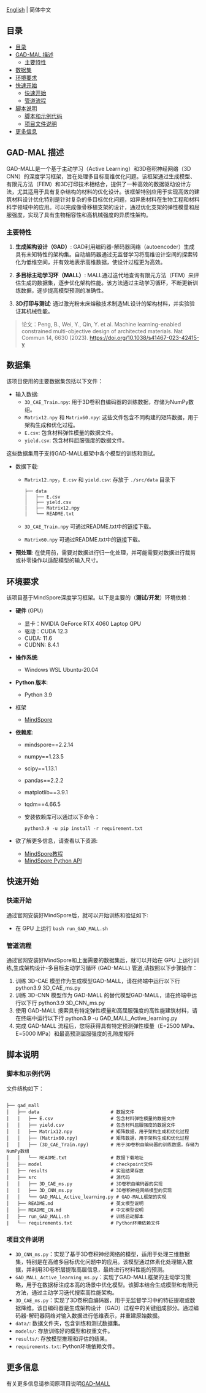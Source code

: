 [English](./README.md) | 简体中文

## 目录

- [目录](#目录)
- [GAD-MAL 描述](#gad-mal-描述)
    - [主要特性](#主要特性)
- [数据集](#数据集)
- [环境要求](#环境要求)
- [快速开始](#快速开始)
    - [快速开始](#快速开始-1)
    - [管道流程](#管道流程)
- [脚本说明](#脚本说明)
    - [脚本和示例代码](#脚本和示例代码)
    - [项目文件说明](#项目文件说明)
- [更多信息](#更多信息)

## GAD-MAL 描述

GAD-MALL是一个基于主动学习（Active Learning）和3D卷积神经网络（3D CNN）的深度学习框架，旨在处理多目标高维优化问题。该框架通过生成模型、有限元方法（FEM）和3D打印技术相结合，提供了一种高效的数据驱动设计方法，尤其适用于具有复杂结构的材料的优化设计。该框架特别应用于实现高效的建筑材料设计优化特别是针对复杂的多目标优化问题，如异质材料在生物工程和材料科学领域中的应用。可以完成像骨移植支架的设计，通过优化支架的弹性模量和屈服强度，实现了具有生物相容性和高机械强度的异质性架构。

### 主要特性

1. **生成架构设计（GAD）**: GAD利用编码器-解码器网络（autoencoder）生成具有未知特性的架构集。自动编码器通过无监督学习将高维设计空间的探索转化为低维空间，并有效地表示高维数据，使设计过程更为高效。

2. **多目标主动学习环（MALL）**: MALL通过迭代地查询有限元方法（FEM）来评估生成的数据集，逐步优化架构性能。该方法通过主动学习循环，不断更新训练数据，逐步提高模型预测的准确性。

1. **3D打印与测试**: 通过激光粉末床熔融技术制造ML设计的架构材料，并实验验证其机械性能。

>论文：Peng, B., Wei, Y., Qin, Y. et al. Machine learning-enabled constrained multi-objective design of architected materials. Nat Commun 14, 6630 (2023). https://doi.org/10.1038/s41467-023-42415-y

## 数据集

该项目使用的主要数据集包括以下文件：

- 输入数据:
    - `3D_CAE_Train.npy`: 用于3D卷积自编码器的训练数据，存储为NumPy数组。
    - `Matrix12.npy` 和 `Matrix60.npy`: 这些文件包含不同构建的矩阵数据，用于架构生成和优化过程。
    - `E.csv`: 包含材料弹性模量的数据文件。
    - `yield.csv`: 包含材料屈服强度的数据文件。

这些数据集用于支持GAD-MALL框架中各个模型的训练和测试。

- 数据下载:
    - `Matrix12.npy`，`E.csv` 和 `yield.csv`: 存放于 `./src/data` 目录下

        ```txt
        ├── data
        │   ├── E.csv
        │   ├── yield.csv
        │   ├── Matrix12.npy
        │   └── README.txt
        ```

    - `3D_CAE_Train.npy` 可通过README.txt中的[链接](https://drive.google.com/file/d/1BfmD4bsPS2hG5zm7XGLHc8lpUN_WqhgV/view?usp=share_link)下载。
    - `Matrix60.npy` 可通过README.txt中的[链接](https://drive.google.com/file/d/1VRH4X_mACxM82HoaplwV0ThaDiN3iPXm/view?usp=share_link)下载。
- **预处理**: 在使用前，需要对数据进行归一化处理，并可能需要对数据进行裁剪或补零操作以适配模型的输入尺寸。

## 环境要求

该项目基于MindSpore深度学习框架。以下是主要的（**测试/开发**）环境依赖：

- **硬件** (GPU)
    - 显卡：NVIDIA GeForce RTX 4060 Laptop GPU
    - 驱动：CUDA 12.3
    - CUDA: 11.6
    - CUDNN: 8.4.1
- **操作系统**:
    - Windows WSL Ubuntu-20.04
- **Python 版本**:
    - Python 3.9
- 框架
    - [MindSpore](https://www.mindspore.cn/install/)
- **依赖库**:
    - mindspore==2.2.14
    - numpy==1.23.5
    - scipy==1.13.1
    - pandas==2.2.2
    - matplotlib==3.9.1
    - tqdm==4.66.5
    - 安装依赖库可以通过以下命令：

        ```python3.9 -u pip install -r requirement.txt```

- 欲了解更多信息，请查看以下资源:
  - [MindSpore教程](https://www.mindspore.cn/tutorials/zh-CN/r2.2/index.html)
  - [MindSpore Python API](https://www.mindspore.cn/docs/zh-CN/master/index.html)

## 快速开始

### 快速开始

通过官网安装好MindSpore后，就可以开始训练和验证如下:

- 在 GPU 上运行
  ```bash run_GAD_MALL.sh```

### 管道流程

通过官网安装好MindSpore和上面需要的数据集后，就可以开始在 GPU 上运行训练,生成架构设计-多目标主动学习循环 (GAD-MALL) 管道,请按照以下步骤操作：

  1. 训练 3D-CAE 模型作为生成模型GAD-MALL，请在终端中运行以下行
    python3.9 3D_CAE_ms.py
  2. 训练 3D-CNN 模型作为 GAD-MALL 的替代模型GAD-MALL，请在终端中运行以下行
    python3.9 3D_CNN_ms.py
  3. 使用 GAD-MALL 搜索具有特定弹性模量和高屈服强度的高性能建筑材料，请在终端中运行以下行
    python3.9 -u GAD_MALL_Active_learning.py
  4. 完成 GAD-MALL 流程后，您将获得具有特定预测弹性模量（E=2500 MPa、E=5000 MPa）和最高预测屈服强度的孔隙度矩阵

## 脚本说明

### 脚本和示例代码

文件结构如下：

```text

├── gad_mall
│   ├── data                          # 数据文件
│   │   ├── E.csv                     # 包含材料弹性模量的数据文件
│   │   ├── yield.csv                 # 包含材料屈服强度的数据文件
│   │   ├── Matrix12.npy              # 矩阵数据，用于架构生成和优化过程
│   │   ├── (Matrix60.npy)            # 矩阵数据，用于架构生成和优化过程
│   │   ├── (3D_CAE_Train.npy)        # 用于3D卷积自编码器的训练数据，存储为NumPy数组
│   │   └── README.txt                # 数据下载地址
│   ├── model                         # checkpoint文件
│   ├── results                       # 实验结果存放
│   ├── src                           # 源代码
│   │   ├── 3D_CAE_ms.py              # 3D卷积自编码器的实现
│   │   ├── 3D_CNN_ms.py              # 3D卷积神经网络模型的实现
│   │   └── GAD_MALL_Active_learning.py # GAD-MALL框架的实现
│   ├── README.md                     # 英文模型说明
│   ├── README_CN.md                  # 中文模型说明
│   ├── run_GAD_MALL.sh               # 训练启动脚本
|   └── requirements.txt              # Python环境依赖文件

```

### 项目文件说明

- `3D_CNN_ms.py`：实现了基于3D卷积神经网络的模型，适用于处理三维数据集，特别是在高维多目标优化问题中的应用。该模型通过体素化处理输入数据，并利用3D卷积层提取高层信息，最终进行材料性能的预测。
- `GAD_MALL_Active_learning_ms.py`：实现了GAD-MALL框架的主动学习策略，用于在数据标注成本高的场景中优化模型。该脚本结合生成模型和有限元方法，通过主动学习迭代搜索高性能架构。
- `3D_CAE_ms.py`：实现了3D卷积自编码器，用于无监督学习中的特征提取或数据降维。该自编码器是生成架构设计（GAD）过程中的关键组成部分。通过编码器-解码器网络对输入数据进行低维表示，并重建原始数据。
- `data/`: 数据文件夹，包含训练和测试数据集。
- `models/`: 存放训练好的模型和权重文件。
- `results/`: 存放模型推理和评估的结果。
- `requirements.txt`: Python环境依赖文件。

## 更多信息

有关更多信息请参阅原项目说明[GAD-MALL](https://github.com/Bop2000/GAD-MALL/tree/main)

